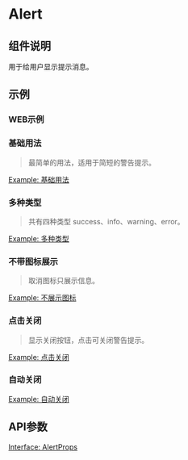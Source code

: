 # Alert

## 组件说明
用于给用户显示提示消息。

## 示例

### WEB示例

### 基础用法

> 最简单的用法，适用于简短的警告提示。

[Example: 基础用法](./__examples__/web/index.tsx)

### 多种类型

> 共有四种类型 success、info、warning、error。


[Example: 多种类型](./__examples__/web/type.tsx)

### 不带图标展示

> 取消图标只展示信息。

[Example: 不展示图标](./__examples__/web/icon.tsx)

### 点击关闭

> 显示关闭按钮，点击可关闭警告提示。

[Example: 点击关闭](./__examples__/web/close.tsx)

### 自动关闭

[Example: 自动关闭](./__examples__/web/duration.tsx)

<!-- ### 小程序示例
[基础用法](./__examples__/mini/index.tsx) -->

## API参数
[Interface: AlertProps](./interface.ts)
